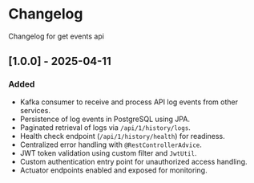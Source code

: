 # Changelog

Changelog for get events api

## [1.0.0] - 2025-04-11
### Added
- Kafka consumer to receive and process API log events from other services.
- Persistence of log events in PostgreSQL using JPA.
- Paginated retrieval of logs via `/api/1/history/logs`.
- Health check endpoint (`/api/1/history/health`) for readiness.
- Centralized error handling with `@RestControllerAdvice`.
- JWT token validation using custom filter and `JwtUtil`.
- Custom authentication entry point for unauthorized access handling.
- Actuator endpoints enabled and exposed for monitoring.